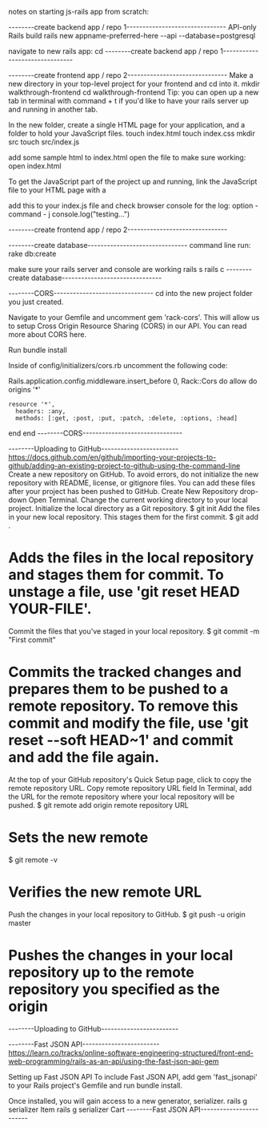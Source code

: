 notes on starting js-rails app from scratch:

--------create backend app / repo 1-------------------------------
API-only Rails build
rails new appname-preferred-here --api --database=postgresql

navigate to new rails app:
cd 
--------create backend app / repo 1-------------------------------

--------create frontend app / repo 2-------------------------------
Make a new directory in your top-level project for your frontend and cd into it.
mkdir walkthrough-frontend
cd walkthrough-frontend
Tip: you can open up a new tab in terminal with command + t if you'd like to have your rails server up and running in another tab.

In the new folder, create a single HTML page for your application, and a folder to hold your JavaScript files.
touch index.html
touch index.css
mkdir src
touch src/index.js

add some sample html to index.html
open the file to make sure working:
open index.html 

To get the JavaScript part of the project up and running, link the JavaScript file to your HTML page with a <script> tag:
add this to your html file inside the <html> tags at btm of code
<script type="application/javascript" src="src/index.js" charset="UTF-8"></script>

add this to your index.js file and check browser console for the log:
option - command - j
console.log("testing...")

--------create frontend app / repo 2-------------------------------

--------create database-------------------------------
command line run:
rake db:create

make sure your rails server and console are working
rails s 
rails c
--------create database-------------------------------

--------CORS-------------------------------
cd into the new project folder you just created.

Navigate to your Gemfile and uncomment gem 'rack-cors'. This will allow us to setup Cross Origin Resource Sharing (CORS) in our API. You can read more about CORS here.

Run bundle install

Inside of config/initializers/cors.rb uncomment the following code:

Rails.application.config.middleware.insert_before 0, Rack::Cors do
  allow do
    origins '*'

    resource '*',
      headers: :any,
      methods: [:get, :post, :put, :patch, :delete, :options, :head]
  end
end
--------CORS-------------------------------

--------Uploading to GitHub------------------------
https://docs.github.com/en/github/importing-your-projects-to-github/adding-an-existing-project-to-github-using-the-command-line
Create a new repository on GitHub. To avoid errors, do not initialize the new repository with README, license, or gitignore files. You can add these files after your project has been pushed to GitHub.
Create New Repository drop-down
Open Terminal.
Change the current working directory to your local project.
Initialize the local directory as a Git repository.
$ git init
Add the files in your new local repository. This stages them for the first commit.
$ git add .
# Adds the files in the local repository and stages them for commit. To unstage a file, use 'git reset HEAD YOUR-FILE'.
Commit the files that you've staged in your local repository.
$ git commit -m "First commit"
# Commits the tracked changes and prepares them to be pushed to a remote repository. To remove this commit and modify the file, use 'git reset --soft HEAD~1' and commit and add the file again.
At the top of your GitHub repository's Quick Setup page, click  to copy the remote repository URL.
Copy remote repository URL field
In Terminal, add the URL for the remote repository where your local repository will be pushed.
$ git remote add origin remote repository URL
# Sets the new remote
$ git remote -v
# Verifies the new remote URL
Push the changes in your local repository to GitHub.
$ git push -u origin master
# Pushes the changes in your local repository up to the remote repository you specified as the origin
--------Uploading to GitHub------------------------

--------Fast JSON API------------------------
https://learn.co/tracks/online-software-engineering-structured/front-end-web-programming/rails-as-an-api/using-the-fast-json-api-gem

Setting up Fast JSON API
To include Fast JSON API, add gem 'fast_jsonapi' to your Rails project's Gemfile and run bundle install.

Once installed, you will gain access to a new generator, serializer.
rails g serializer Item
rails g serializer Cart
--------Fast JSON API------------------------

